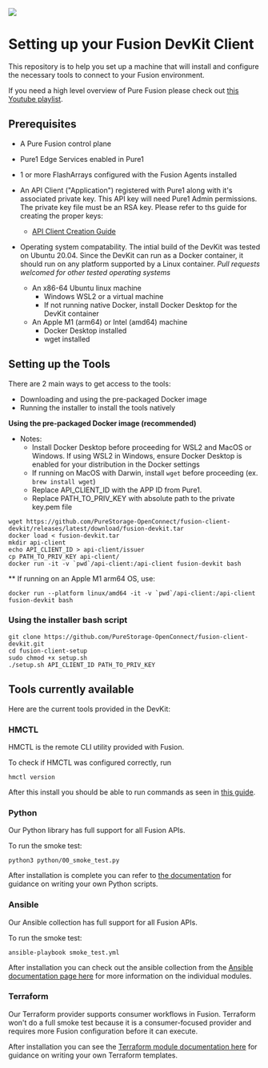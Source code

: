 ![](https://github.com/PureStorage-OpenConnect/fusion-client-devkit/blob/main/images/Pure%20Fusion%20icon%20logo.png)

# Setting up your Fusion DevKit Client
This repository is to help you set up a machine that will install and configure the necessary tools to connect to your Fusion environment.

If you need a high level overview of Pure Fusion please check out [this Youtube playlist](https://youtube.com/playlist?list=PLZcmbL4tTCUwv8UdACFAQZbkTtEjzob5I).
## Prerequisites
 - A Pure Fusion control plane
 - Pure1 Edge Services enabled in Pure1
 - 1 or more FlashArrays configured with the Fusion Agents installed
 - An API Client ("Application") registered with Pure1 along with it's associated private key. This API key will need Pure1 Admin permissions. The private key file must be an RSA key. Please refer to ths guide for creating the proper keys:

    - [API Client Creation Guide](https://support.purestorage.com/Pure_Fusion/Getting_Started_with_Pure_Fusion/Creating_and_API_Client%2F%2FApplication_Access_for_Fusion_or_Pure1_API_access)

 - Operating system compatability. The intial build of the DevKit was tested on Ubuntu 20.04. Since the DevKit can run as a Docker container, it should run on any platform supported by a Linux container.
 *Pull requests welcomed for other tested operating systems*
	 - An x86-64 Ubuntu linux machine
	    - Windows WSL2 or a virtual machine
	    - If not running native Docker, install Docker Desktop for the DevKit container
	- An Apple M1 (arm64) or Intel (amd64) machine
	    - Docker Desktop installed
	    - wget installed

## Setting up the Tools
There are 2 main ways to get access to the tools:
 - Downloading and using the pre-packaged Docker image
 - Running the installer to install the tools natively

**Using the pre-packaged Docker image (recommended)**

 - Notes: 
	 - Install Docker Desktop before proceeding for WSL2 and MacOS or Windows. If using WSL2 in Windows, ensure Docker Desktop is enabled for your distribution in the Docker settings
	 - If running on MacOS with Darwin, install `wget` before proceeding (ex. `brew install wget`)
	 - Replace API_CLIENT_ID with the APP ID from Pure1.
	 - Replace PATH_TO_PRIV_KEY with absolute path to the private key.pem file
```
wget https://github.com/PureStorage-OpenConnect/fusion-client-devkit/releases/latest/download/fusion-devkit.tar
docker load < fusion-devkit.tar
mkdir api-client
echo API_CLIENT_ID > api-client/issuer
cp PATH_TO_PRIV_KEY api-client/
docker run -it -v `pwd`/api-client:/api-client fusion-devkit bash
```
** If running on an Apple M1 arm64 OS, use:
```
docker run --platform linux/amd64 -it -v `pwd`/api-client:/api-client fusion-devkit bash
```

### Using the installer bash script
```
git clone https://github.com/PureStorage-OpenConnect/fusion-client-devkit.git
cd fusion-client-setup
sudo chmod +x setup.sh
./setup.sh API_CLIENT_ID PATH_TO_PRIV_KEY
```

## Tools currently available
Here are the current tools provided in the DevKit:

### HMCTL
HMCTL is the remote CLI utility provided with Fusion.

To check if HMCTL was configured correctly, run
```
hmctl version
```
After this install you should be able to run commands as seen in [this guide](https://support.purestorage.com/Pure_Fusion/Pure_Fusion_for_Storage_Consumers/Example_CLI_Commands).

### Python
Our Python library has full support for all Fusion APIs.

To run the smoke test:
```
python3 python/00_smoke_test.py
```
After installation is complete you can refer to [the documentation](https://github.com/PureStorage-OpenConnect/fusion-python-sdk) for guidance on writing your own Python scripts.

### Ansible
Our Ansible collection has full support for all Fusion APIs.

To run the smoke test:
```
ansible-playbook smoke_test.yml
```
After installation you can check out the ansible collection from the [Ansible documentation page here](https://docs.ansible.com/ansible/latest/collections/purestorage/fusion/index.html#plugins-in-purestorage-fusion) for more information on the individual modules.

### Terraform
Our Terraform provider supports consumer workflows in Fusion. Terraform won't do a full smoke test because it is a consumer-focused provider and requires more Fusion configuration before it can execute.

After installation you can see the [Terraform module documentation here](https://registry.terraform.io/providers/PureStorage-OpenConnect/fusion/1.0.0) for guidance on writing your own Terraform templates.
